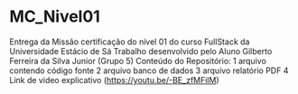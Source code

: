 # MC_Nivel01
Entrega da Missão certificação do nível 01 do curso FullStack da Universidade Estácio de Sá
Trabalho desenvolvido pelo Aluno Gilberto Ferreira da Silva Junior (Grupo 5)
Conteúdo do Repositório:
1 arquivo contendo código fonte
2 arquivo banco de dados
3 arquivo relatório PDF
4 Link de  video explicativo (https://youtu.be/-BE_zfMFilM)

